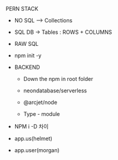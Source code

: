 PERN STACK

- NO SQL --> Collections
- SQL DB -> Tables : ROWS + COLUMNS
- RAW SQL

- npm init -y

- BACKEND

  - Down the npm in root folder

  - neondatabase/serverless
  - @arcjet/node
  - Type - module

- NPM i -D 차이

- app.us(helmet)

- app.user(morgan)

